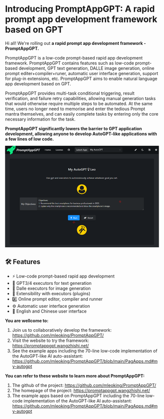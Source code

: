 # Introducing PromptAppGPT: A rapid prompt app development framework based on GPT 

Hi all! We're rolling out **a rapid prompt app development framework - PromptAppGPT.** 

PromptAppGPT is a low-code prompt-based rapid app development framework. PromptAppGPT contains features such as low-code prompt-based development, GPT text generation, DALLE image generation, online prompt editer+compiler+runer, automatic user interface generation, support for plug-in extensions, etc. PromptAppGPT aims to enable natural language app development based on GPT.

PromptAppGPT provides multi-task conditional triggering, result verification, and failure retry capabilities, allowing manual generation tasks that would otherwise require multiple steps to be automated. At the same time, users no longer need to memorise and enter the tedious Prompt mantra themselves, and can easily complete tasks by entering only the core necessary information for the task.

**PromptAppGPT significantly lowers the barrier to GPT application development, allowing anyone to develop AutoGPT-like applications with a few lines of low code.**

![My AutoGPT](images/apps/my_autogpt_run_note_1.png)

## 🛠️ Features

- ⚡ Low-code prompt-based rapid app development
- 🧠 GPT3/4 executors for text generation
- 🍯 Dalle executors for image generation
- 🔌 Extensibility with executors (plugins)
- #️⃣ Online prompt editor, compiler and runner
- ⚙️ Automatic user interface generation
- 🧨 English and Chinese user interface

**You are wellcome to:**
1. Join us to collaboratively develop the framework: https://github.com/mleoking/PromptAppGPT/
2. Visit the website to try the framework: https://promptappgpt.wangzhishi.net/
3. See the example apps including the 70-line low-code implementation of the AutoGPT-like AI auto-assistant: https://github.com/mleoking/PromptAppGPT/blob/main/PagApps.md#my-autogpt

**You can refer to these website to learn more about PromptAppGPT:**
1. The github of the project: https://github.com/mleoking/PromptAppGPT/
2. The homepage of the project: https://promptappgpt.wangzhishi.net/
3. The example apps based on PromptAppGPT including the 70-line low-code implementation of the AutoGPT-like AI auto-assistant: https://github.com/mleoking/PromptAppGPT/blob/main/PagApps.md#my-autogpt